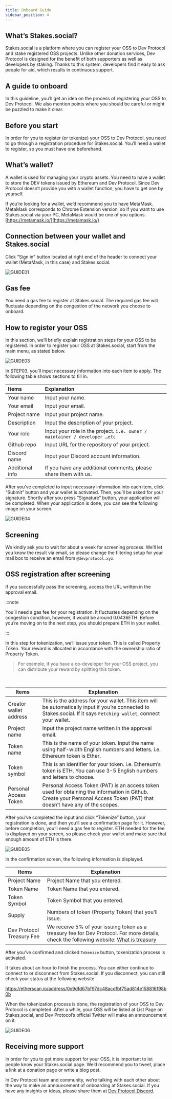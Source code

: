```yaml
---
title: Onboard Guide
sidebar_position: 4
---
```


## What’s Stakes.social?

Stakes.social is a platform where you can register your OSS to Dev Protocol and stake registered OSS projects. Unlike other donation services, Dev Protocol is designed for the benefit of both supporters as well as developers by staking. Thanks to this system, developers find it easy to ask people for aid, which results in continuous support.

## A guide to onboard

In this guideline, you’ll get an idea on the process of registering your OSS to Dev Protocol. We also mention points where you should be careful or might be puzzled to make it clear.

## Before you start

In order for you to register (or tokenize) your OSS to Dev Protocol, you need to go through a registration procedure for Stakes.social. You’ll need a wallet to register, so you must have one beforehand.

## What’s wallet?

A wallet is used for managing your crypto assets. You need to have a wallet to store the DEV tokens issued by Ethereum and Dev Protocol. Since Dev Protocol doesn’t provide you with a wallet function, you have to get one by yourself.

If you’re looking for a wallet, we’d recommend you to have MetaMask.
MetaMask corresponds to Chrome Extension version, so if you want to use Stakes.social via your PC, MetaMask would be one of you options.
[https://metamask.io/](https://metamask.io/)

## Connection between your wallet and Stakes.social

Click “Sign in” button located at right end of the header to connect your wallet (MetaMask, in this case) and Stakes.social.

![GUIDE01](/img/stakes.social/onboard-guide/guide01.jpeg)

## Gas fee

You need a gas fee to register at Stakes.social. The required gas fee will fluctuate depending on the congestion of the network you choose to onboard.

## How to register your OSS

In this section, we’ll briefly explain registration steps for your OSS to be registered.
In order to register your OSS at Stakes.social, start from the main menu, as stated below.

![GUIDE03](/img/stakes.social/onboard-guide/guide03.jpeg)

In STEP03, you’ll input necessary information into each item to apply. The following table shows sections to fill in.

| Items           | Explanation                                                                |
| :-------------- | :------------------------------------------------------------------------- |
| Your name       | Input your name.                                                           |
| Your email      | Input your email.                                                          |
| Project name    | Input your project name.                                                   |
| Description     | Input the description of your project.                                     |
| Your role       | Input your role in the project. `i.e. owner / maintainer / developer …etc` |
| Github repo     | Input URL for the repository of your project.                              |
| Discord name    | Input your Discord account information.                                    |
| Additional info | If you have any additional comments, please share them with us.            |

After you’ve completed to input necessary information into each item, click “Submit” button and your wallet is activated. Then, you’ll be asked for your signature.
Shortly after you press “Signature” button, your application will be completed. When your application is done, you can see the following image on your screen.

![GUIDE04](/img/stakes.social/onboard-guide/guide04.png)

## Screening

We kindly ask you to wait for about a week for screening process. We’ll let you know the result via email, so please change the filtering setup for your mail box to receive an email from `@devprotocol.xyz`.

## OSS registration after screening

If you successfully pass the screening, access the URL written in the approval email.

:::note

You’ll need a gas fee for your registration. It fluctuates depending on the congestion condition, however, it would be around 0.0436ETH. Before you’re moving on to the next step, you should prepare ETH in your wallet.

:::

In this step for tokenization, we’ll issue your token. This is called Property Token. Your reward is allocated in accordance with the ownership ratio of Property Token.

> For example, if you have a co-developer for your OSS project, you can distribute your reward by splitting this token.

<br />

| Items                  | Explanation                                                                                                                                                               |
| ---------------------- | ------------------------------------------------------------------------------------------------------------------------------------------------------------------------- |
| Creator wallet address | This is the address for your wallet. This item will be automatically input if you’re connected to Stakes.social. If it says `Fetching wallet`, connect your wallet.       |
| Project name           | Input the project name written in the approval email.                                                                                                                     |
| Token name             | This is the name of your token. Input the name using half-width English numbers and letters. i.e. Ethereum token is Ether.                                                |
| Token symbol           | This is an identifier for your token. i.e. Ethereum’s token is ETH. You can use 3-5 English numbers and letters to choose.                                                |
| Personal Access Token  | Personal Access Token (PAT) is an access token used for obtaining the information in Github. Create your Personal Access Token (PAT) that doesn’t have any of the scopes. |

After you’ve completed the input and click “Tokenize” button, your registration is done, and then you’ll see a confirmation page for it. However, before completion, you’ll need a gas fee to register. ETH needed for the fee is displayed on your screen, so please check your wallet and make sure that enough amount of ETH is there.

![GUIDE05](/img/stakes.social/onboard-guide/guide05.png)

In the confirmation screen, the following information is displayed.

| Items                     | Explanation                                                                                                                                                                                    |
| ------------------------- | ---------------------------------------------------------------------------------------------------------------------------------------------------------------------------------------------- |
| Project Name              | Project Name that you entered.                                                                                                                                                                 |
| Token Name                | Token Name that you entered.                                                                                                                                                                   |
| Token Symbol              | Token Symbol that you entered.                                                                                                                                                                 |
| Supply                    | Numbers of token (Property Token) that you’ll issue.                                                                                                                                           |
| Dev Protocol Treasury Fee | We receive 5% of your issuing token as a treasury fee for Dev Protocol. For more details, check the following website: [What is treasury](https://initto.devprotocol.xyz/en/what-is-treasury/) |

After you’ve confirmed and clicked `Tokenize` button, tokenization process is activated.

It takes about an hour to finish the process. You can either continue to connect to or disconnect from Stakes.social. If you disconnect, you can still check your status at the following website.

<https://etherscan.io/address/0x9dfd67bf97dc48acdfbf75ad814e158816f98b0b>

When the tokenization process is done, the registration of your OSS to Dev Protocol is completed.
After a while, your OSS will be listed at List Page on Stakes,social, and Dev Protocol’s official Twitter will make an announcement on it.

![GUIDE06](/img/stakes.social/onboard-guide/guide06.png)

## Receiving more support

In order for you to get more support for your OSS, it is important to let people know your Stakes.social page. We’d recommend you to tweet, place a link at a donation page or write a blog post.

In Dev Protocol team and community, we’re talking with each other about the way to make an announcement of onboarding at Stakes.social. If you have any insights or ideas, please share them at [Dev Protocol Discord](https://discord.gg/PBaaTvn56f).
